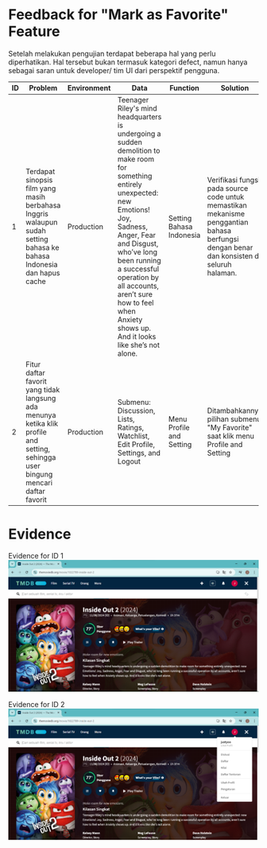 # Feedback for "Mark as Favorite" Feature
Setelah melakukan pengujian terdapat beberapa hal yang perlu diperhatikan. Hal tersebut bukan termasuk kategori defect, namun hanya sebagai saran untuk developer/ tim UI dari perspektif pengguna.

| ID | Problem | Environment | Data | Function | Solution |
|---|---|---|---|---|---|
| 1 | Terdapat sinopsis film yang masih berbahasa Inggris walaupun sudah setting bahasa ke bahasa Indonesia dan hapus cache | Production | Teenager Riley's mind headquarters is undergoing a sudden demolition to make room for something entirely unexpected: new Emotions! Joy, Sadness, Anger, Fear and Disgust, who’ve long been running a successful operation by all accounts, aren’t sure how to feel when Anxiety shows up. And it looks like she’s not alone. | Setting Bahasa Indonesia | Verifikasi fungsi pada source code untuk memastikan mekanisme penggantian bahasa berfungsi dengan benar dan konsisten di seluruh halaman. |
| 2 | Fitur daftar favorit yang tidak langsung ada menunya ketika klik profile and setting, sehingga user bingung mencari daftar favorit | Production | Submenu: Discussion, Lists, Ratings, Watchlist, Edit Profile, Settings, and Logout | Menu Profile and Setting | Ditambahkannya pilihan submenu "My Favorite" saat klik menu Profile and Setting |

# Evidence
Evidence for ID 1
![alt Evidence 1](https://github.com/ririfka08/technical-test-rifka/blob/main/images/evidence1.png)

Evidence for ID 2
![alt Evidence 2](https://github.com/ririfka08/technical-test-rifka/blob/main/images/evidence2.png)
